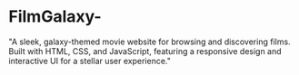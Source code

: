 # FilmGalaxy-
"A sleek, galaxy-themed movie website for browsing and discovering films. Built with HTML, CSS, and JavaScript, featuring a responsive design and interactive UI for a stellar user experience."
